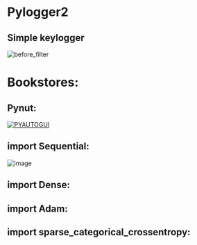 # Pylogger2
## Simple keylogger
![before_filter](https://user-images.githubusercontent.com/90658763/190903395-2cd84e6e-a270-4dd8-ab4b-78a2d0b23797.gif)

# Bookstores:
## Pynut:
[![PYAUTOGUI](https://user-images.githubusercontent.com/90658763/230070764-d9e57eed-83eb-4c05-a1a4-be008381420e.png)](https://pypi.org/project/pynput/)

## import Sequential:
![image](https://user-images.githubusercontent.com/90658763/235352072-c25a3a31-02f0-4622-b629-f796235e4a51.png)

## import Dense:

##  import Adam:

## import sparse_categorical_crossentropy:

